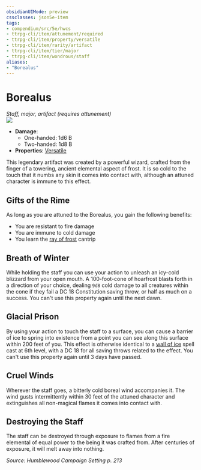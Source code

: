 ```yaml
---
obsidianUIMode: preview
cssclasses: json5e-item
tags:
- compendium/src/5e/hwcs
- ttrpg-cli/item/attunement/required
- ttrpg-cli/item/property/versatile
- ttrpg-cli/item/rarity/artifact
- ttrpg-cli/item/tier/major
- ttrpg-cli/item/wondrous/staff
aliases: 
- "Borealus"
---
```

# Borealus
*Staff, major, artifact (requires attunement)*  
![](/3-Mechanics/CLI/items/img/borealus.webp#right)  

- **Damage**:
  - One-handed: 1d6 B
  - Two-handed: 1d8 B
- **Properties**: [Versatile](/3-Mechanics/CLI/rules/item-properties.md#Versatile)

This legendary artifact was created by a powerful wizard, crafted from the finger of a towering, ancient elemental aspect of frost. It is so cold to the touch that it numbs any skin it comes into contact with, although an attuned character is immune to this effect.

## Gifts of the Rime

As long as you are attuned to the Borealus, you gain the following benefits:

- You are resistant to fire damage  
- You are immune to cold damage  
- You learn the [ray of frost](/3-Mechanics/CLI/spells/ray-of-frost.md) cantrip  

## Breath of Winter

While holding the staff you can use your action to unleash an icy-cold blizzard from your open mouth. A 100-foot-cone of hoarfrost blasts forth in a direction of your choice, dealing `9d8` cold damage to all creatures within the cone if they fail a DC 18 Constitution saving throw, or half as much on a success. You can't use this property again until the next dawn.

## Glacial Prison

By using your action to touch the staff to a surface, you can cause a barrier of ice to spring into existence from a point you can see along this surface within 200 feet of you. This effect is otherwise identical to a [wall of ice](/3-Mechanics/CLI/spells/wall-of-ice.md) spell cast at 6th level, with a DC 18 for all saving throws related to the effect. You can't use this property again until 3 days have passed.

## Cruel Winds

Wherever the staff goes, a bitterly cold boreal wind accompanies it. The wind gusts intermittently within 30 feet of the attuned character and extinguishes all non-magical flames it comes into contact with.

## Destroying the Staff

The staff can be destroyed through exposure to flames from a fire elemental of equal power to the being it was crafted from. After centuries of exposure, it will melt away into nothing.

*Source: Humblewood Campaign Setting p. 213*